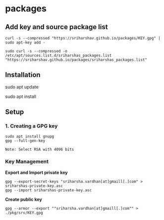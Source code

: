 # packages

## Add key and source package list ##

    curl -s --compressed "https://sriharshav.github.io/packages/KEY.gpg" | sudo apt-key add -

    sudo curl -s --compressed -o /etc/apt/sources.list.d/sriharshas_packages.list "https://sriharshav.github.io/packages/sriharshas_packages.list"

## Installation ##

sudo apt update

sudo apt install <pacakge>

## Setup ##

### 1. Creating a GPG key ###

    sudo apt install gnupg
    gpg --full-gen-key

    Note: Select RSA with 4096 bits


### Key Management ###

__Export and Import private key__

    gpg --export-secret-keys "sriharsha.vardhan[at]gmaill[.]com" > sriharshas-private-key.asc
    gpg --import sriharshas-private-key.asc

__Create public key__

    gpg --armor --export ""sriharsha.vardhan[at]gmaill[.]com"" > ./pkg/srv/KEY.gpg